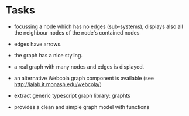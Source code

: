 # Tasks

- focussing a node which has no edges (sub-systems), displays also all the neighbour nodes of the node's contained nodes
- edges have arrows.
- the graph has a nice styling.
- a real graph with many nodes and edges is displayed.
- an alternative Webcola graph component is available (see http://ialab.it.monash.edu/webcola/)

- extract generic typescript graph library: graphts
- provides a clean and simple graph model with functions